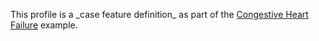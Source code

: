 This profile is a \_case feature definition\_ as part of the [Congestive Heart Failure](examples/chf/chf.html) example.